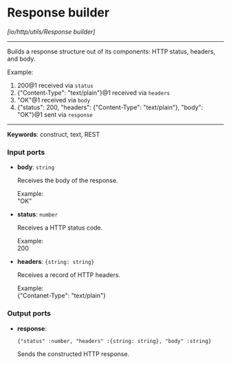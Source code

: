 # Response builder

_[io/http/utils/Response builder]_

---

Builds a response structure out of its components: HTTP status, headers, and body.  
  
Example:  
1. 200@1 received via `status`  
2. {"Content-Type": "text/plain"}@1 received via `headers`  
3. "OK"@1 received via `body`  
4. {"status": 200, "headers": {"Content-Type": "text/plain"}, "body": "OK"}@1 sent via `response`  

---

__Keywords__: construct, text, REST

### Input ports

* __body__: ` string `


    Receives the body of the response.  
      
    Example:  
    "OK"  


* __status__: ` number `


    Receives a HTTP status code.  
      
    Example:  
    200  


* __headers__: ` {string: string} `


    Receives a record of HTTP headers.  
      
    Example:  
    {"Contanet-Type": "text/plain"}  

### Output ports

* __response__: 
    ```
    {"status" :number, "headers" :{string: string}, "body" :string}
    ```


    Sends the constructed HTTP response.  

